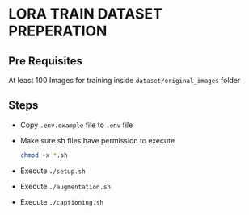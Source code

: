 # LORA TRAIN DATASET PREPERATION

## Pre Requisites

At least 100 Images for training inside `dataset/original_images` folder


## Steps

- Copy `.env.example` file to `.env` file
- Make sure sh files have permission to execute

    ```sh
    chmod +x *.sh
    ```

- Execute `./setup.sh`
- Execute `./augmentation.sh`
- Execute `./captioning.sh`
